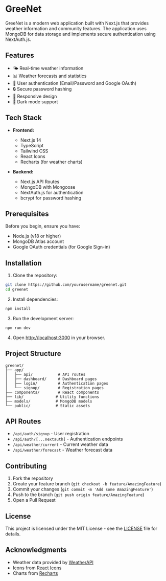 # GreeNet

GreeNet is a modern web application built with Next.js that provides weather information and community features. The application uses MongoDB for data storage and implements secure authentication using NextAuth.js.

## Features

- 🌤️ Real-time weather information
- 📊 Weather forecasts and statistics
- 👥 User authentication (Email/Password and Google OAuth)
- 🔒 Secure password hashing
- 📱 Responsive design
- 🌙 Dark mode support

## Tech Stack

- **Frontend:**

  - Next.js 14
  - TypeScript
  - Tailwind CSS
  - React Icons
  - Recharts (for weather charts)

- **Backend:**
  - Next.js API Routes
  - MongoDB with Mongoose
  - NextAuth.js for authentication
  - bcrypt for password hashing

## Prerequisites

Before you begin, ensure you have:

- Node.js (v18 or higher)
- MongoDB Atlas account
- Google OAuth credentials (for Google Sign-in)

## Installation

1. Clone the repository:

```bash
git clone https://github.com/yourusername/greenet.git
cd greenet
```

2. Install dependencies:

```bash
npm install
```

3. Run the development server:

```bash
npm run dev
```

4. Open [http://localhost:3000](http://localhost:3000) in your browser.

## Project Structure

```
greenet/
├── app/
│   ├── api/           # API routes
│   ├── dashboard/     # Dashboard pages
│   ├── login/         # Authentication pages
│   └── signup/        # Registration pages
├── components/        # React components
├── lib/              # Utility functions
├── models/           # MongoDB models
└── public/           # Static assets
```

## API Routes

- `/api/auth/signup` - User registration
- `/api/auth/[...nextauth]` - Authentication endpoints
- `/api/weather/current` - Current weather data
- `/api/weather/forecast` - Weather forecast data

## Contributing

1. Fork the repository
2. Create your feature branch (`git checkout -b feature/AmazingFeature`)
3. Commit your changes (`git commit -m 'Add some AmazingFeature'`)
4. Push to the branch (`git push origin feature/AmazingFeature`)
5. Open a Pull Request

## License

This project is licensed under the MIT License - see the [LICENSE](LICENSE) file for details.

## Acknowledgments

- Weather data provided by [WeatherAPI](https://www.weatherapi.com/)
- Icons from [React Icons](https://react-icons.github.io/react-icons/)
- Charts from [Recharts](https://recharts.org/)
